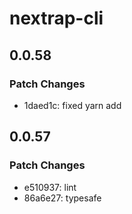 # nextrap-cli

## 0.0.58

### Patch Changes

- 1daed1c: fixed yarn add

## 0.0.57

### Patch Changes

- e510937: lint
- 86a6e27: typesafe

